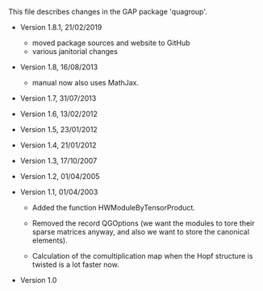 This file describes changes in the GAP package 'quagroup'.

- Version 1.8.1, 21/02/2019

  - moved package sources and website to GitHub
  - various janitorial changes

- Version 1.8, 16/08/2013

  - manual now also uses MathJax.

- Version 1.7, 31/07/2013

- Version 1.6, 13/02/2012

- Version 1.5, 23/01/2012

- Version 1.4, 21/01/2012

- Version 1.3, 17/10/2007

- Version 1.2, 01/04/2005

- Version 1.1, 01/04/2003

  - Added the function HWModuleByTensorProduct.

  - Removed the record QGOptions (we want the modules to tore their
    sparse matrices anyway, and also we want to store the canonical
    elements).

  - Calculation of the comultiplication map when the Hopf structure
    is twisted is a lot faster now.

- Version 1.0
